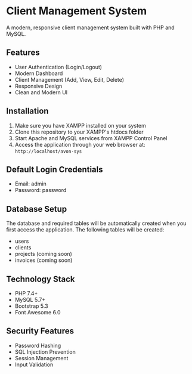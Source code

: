 # Client Management System

A modern, responsive client management system built with PHP and MySQL.

## Features

- User Authentication (Login/Logout)
- Modern Dashboard
- Client Management (Add, View, Edit, Delete)
- Responsive Design
- Clean and Modern UI

## Installation

1. Make sure you have XAMPP installed on your system
2. Clone this repository to your XAMPP's htdocs folder
3. Start Apache and MySQL services from XAMPP Control Panel
4. Access the application through your web browser at: `http://localhost/avon-sys`

## Default Login Credentials

- Email: admin
- Password: password

## Database Setup

The database and required tables will be automatically created when you first access the application. The following tables will be created:

- users
- clients
- projects (coming soon)
- invoices (coming soon)

## Technology Stack

- PHP 7.4+
- MySQL 5.7+
- Bootstrap 5.3
- Font Awesome 6.0

## Security Features

- Password Hashing
- SQL Injection Prevention
- Session Management
- Input Validation
